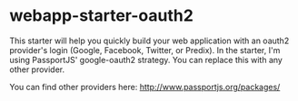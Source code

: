 # webapp-starter-oauth2

This starter will help you quickly build your web application with an oauth2 provider's login (Google, Facebook, Twitter, or Predix).
In the starter, I'm using PassportJS' google-oauth2 strategy. You can replace this with any other provider.

You can find other providers here: http://www.passportjs.org/packages/
